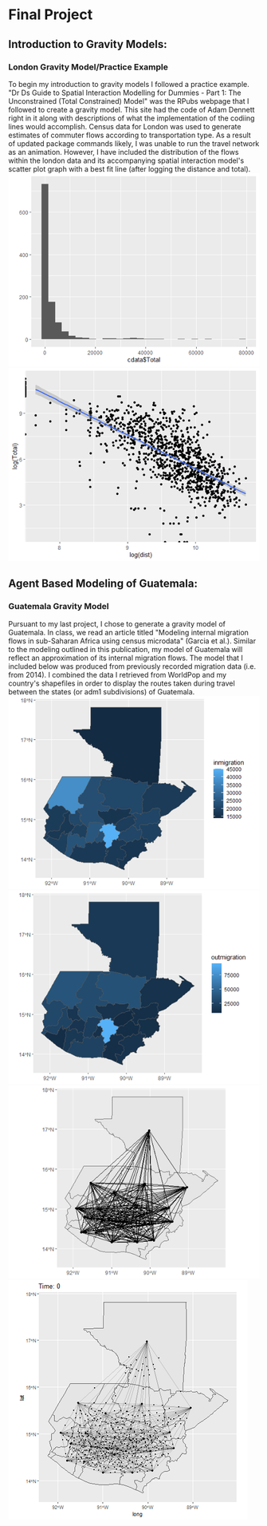 # Final Project

## Introduction to Gravity Models:
### London Gravity Model/Practice Example
To begin my introduction to gravity models I followed a practice example. "Dr Ds Guide to Spatial Interaction Modelling for Dummies - Part 1: The Unconstrained (Total Constrained) Model" was the RPubs webpage that I followed to create a gravity model. This site had the code of Adam Dennett right in it along with descriptions of what the implementation of the codiing lines would accomplish. Census data for London was used to generate estimates of commuter flows according to transportation type. As a result of updated package commands likely, I was unable to run the travel network as an animation. However, I have included the distribution of the flows within the london data and its accompanying spatial interaction model's scatter plot graph with a best fit line (after logging the distance and total). 
![](london_barplot.png)
![](london_gm.png)

## Agent Based Modeling of Guatemala:
### Guatemala Gravity Model
Pursuant to my last project, I chose to generate a gravity model of Guatemala. In class, we read an article titled "Modeling internal migration flows in sub-Saharan Africa using census microdata" (Garcia et al.). Similar to the modeling outlined in this publication, my model of Guatemala will reflect an approximation of its internal migration flows. The model that I included below was produced from previously recorded migration data (i.e. from 2014). I combined the data I retrieved from WorldPop and my country's shapefiles in order to display the routes taken during travel between the states (or adm1 subdivisions) of Guatemala.  
![](inmigration.png)
![](outmigration.png)
![](migration.png)
![](output.gif)
